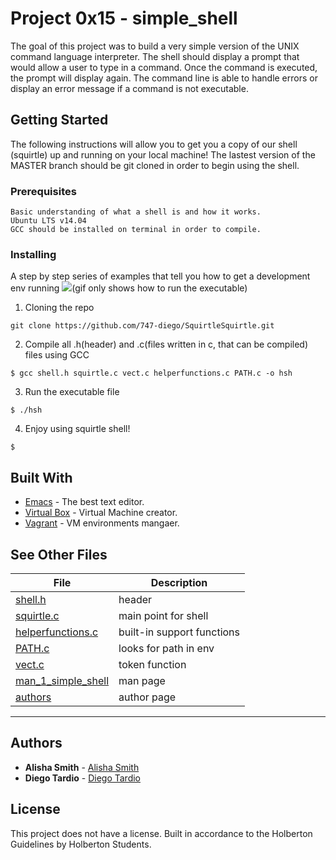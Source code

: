 # Project 0x15 - simple_shell

The goal of this project was to build a very simple version of the UNIX command language interpreter. The shell should display a prompt that would allow a user to type in a command. Once the command is executed, the prompt will display again. The command line is able to handle errors or display an error message if a command is not executable.

## Getting Started

The following instructions will allow you to get you a copy of our shell (squirtle) up and running on your local machine! The lastest version of the MASTER branch should be git cloned in order to begin using the shell.

### Prerequisites
```
Basic understanding of what a shell is and how it works.
Ubuntu LTS v14.04
GCC should be installed on terminal in order to compile.
```

### Installing

A step by step series of examples that tell you how to get a development env running
![](shell.gif)(gif only shows how to run the executable)

1. Cloning the repo

```
git clone https://github.com/747-diego/SquirtleSquirtle.git
```

2. Compile all .h(header) and .c(files written in c, that can be compiled) files using GCC

```
$ gcc shell.h squirtle.c vect.c helperfunctions.c PATH.c -o hsh
```

3. Run the executable file
```
$ ./hsh
```

4. Enjoy using squirtle shell!

```
$
```

## Built With

* [Emacs](https://www.gnu.org/software/emacs/) - The best text editor.
* [Virtual Box](https://www.virtualbox.org) - Virtual Machine creator.
* [Vagrant](https://www.vagrantup.com) - VM environments mangaer.

## See Other Files

File|Description
---|---
[shell.h](./shell.h)|header
[squirtle.c](./squirtle.c)|main point for shell
[helperfunctions.c](./helperfunctions.c)|built-in support functions
[PATH.c](./PATH.c)|looks for path in env
[vect.c](./vect.c)|token function
[man_1_simple_shell](./man_1_simple_shell)|man page
[authors](./authors)|author page

---
## Authors

* **Alisha Smith** - [Alisha Smith](https://github.com/alishabelle) 
* **Diego Tardio** - [Diego Tardio](https://github.com/747-diego)

## License

This project does not have a license. Built in accordance to the Holberton Guidelines by Holberton Students.

